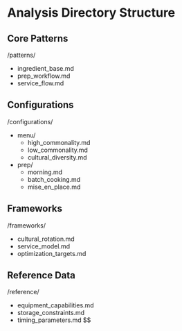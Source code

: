 # Analysis Directory Structure

## Core Patterns
/patterns/
  - ingredient_base.md
  - prep_workflow.md
  - service_flow.md

## Configurations
/configurations/
  - menu/
    - high_commonality.md
    - low_commonality.md
    - cultural_diversity.md
  - prep/
    - morning.md
    - batch_cooking.md
    - mise_en_place.md

## Frameworks
/frameworks/
  - cultural_rotation.md
  - service_model.md
  - optimization_targets.md

## Reference Data
/reference/
  - equipment_capabilities.md
  - storage_constraints.md
  - timing_parameters.md $$